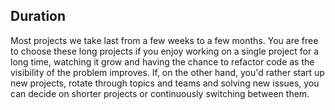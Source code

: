 ## Duration
Most projects we take last from a few weeks to a few months. You are free to choose these long projects if you enjoy working on a single project for a long time, watching it grow and having the chance to refactor code as the visibility of the problem improves. If, on the other hand, you'd rather start up new projects, rotate through topics and teams and solving new issues, you can decide on shorter projects or continuously switching between them.
